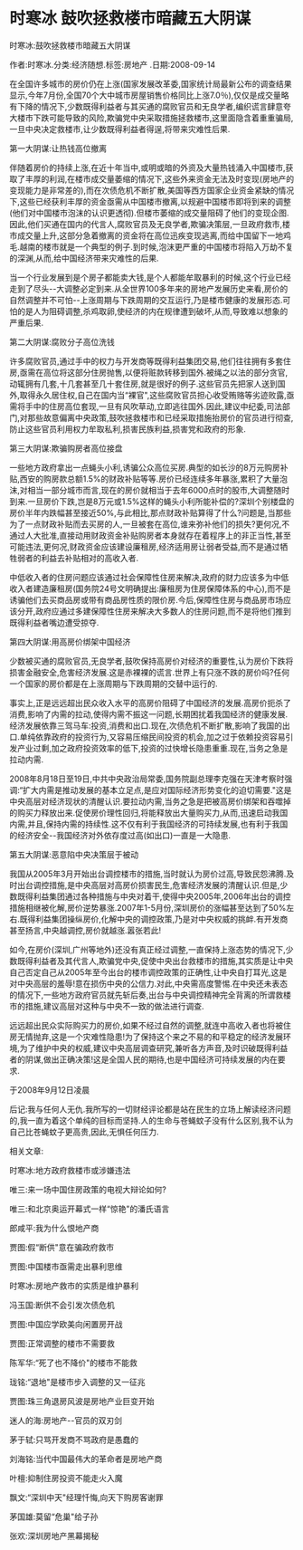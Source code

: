 # 时寒冰  鼓吹拯救楼市暗藏五大阴谋    
    
时寒冰:鼓吹拯救楼市暗藏五大阴谋    
作者:时寒冰.分类:经济随想.标签:房地产 .日期:2008-09-14    
在全国许多城市的房价仍在上涨(国家发展改革委,国家统计局最新公布的调查结果显示,今年7月份,全国70个大中城市房屋销售价格同比上涨7.0％),仅仅是成交量略有下降的情况下,少数既得利益者与其买通的腐败官员和无良学者,编织谎言肆意夸大楼市下跌可能导致的风险,欺骗党中央采取措施拯救楼市,这里面隐含着重重骗局,一旦中央决定救楼市,让少数既得利益者得逞,将带来灾难性后果.    
第一大阴谋:让热钱高位撤离    
伴随着房价的持续上涨,在近十年当中,或明或暗的外资及大量热钱涌入中国楼市,获取了丰厚的利润,在楼市成交量萎缩的情况下,这些外来资金无法及时变现(房地产的变现能力是非常差的),而在次债危机不断扩散,美国等西方国家企业资金紧缺的情况下,这些已经获利丰厚的资金亟需从中国楼市撤离,以规避中国楼市即将到来的调整(他们对中国楼市泡沫的认识更透彻).但楼市萎缩的成交量阻碍了他们的变现企图.因此,他们买通在国内的代言人,腐败官员及无良学者,欺骗决策层,一旦政府救市,楼市成交量上升,这部分急着撤离的资金将在高位迅疾变现逃离,而给中国留下一地鸡毛.越南的楼市就是一个典型的例子.到时候,泡沫更严重的中国楼市将陷入万劫不复的深渊,从而,给中国经济带来灾难性的后果.    
当一个行业发展到是个房子都能卖大钱,是个人都能牟取暴利的时候,这个行业已经走到了尽头--大调整必定到来.从全世界100多年来的房地产发展历史来看,房价的自然调整并不可怕--上涨周期与下跌周期的交互运行,乃是楼市健康的发展形态.可怕的是人为阻碍调整,杀鸡取卵,使经济的内在规律遭到破坏,从而,导致难以想象的严重后果.    
第二大阴谋:腐败分子高位洗钱    
许多腐败官员,通过手中的权力与开发商等既得利益集团交易,他们往往拥有多套住房,亟需在高位将这部分住房抛售,以便将赃款转移到国外.被绳之以法的部分贪官,动辄拥有几套,十几套甚至几十套住房,就是很好的例子.这些官员先把家人送到国外,取得永久居住权,自己在国内当“裸官",这些腐败官员担心收受贿赂等劣迹败露,亟需将手中的住房高位套现,一旦有风吹草动,立即逃往国外.因此,建议中纪委,司法部门,对那些故意偏离中央政策,鼓吹拯救楼市和已经采取措施抬房价的官员进行彻查,防止这些官员利用权力牟取私利,损害民族利益,损害党和政府的形象.    
第三大阴谋:欺骗购房者高位接盘    
一些地方政府拿出一点蝇头小利,诱骗公众高位买房.典型的如长沙的8万元购房补贴,西安的购房款总额1.5%的财政补贴等等.房价已经连续多年暴涨,累积了大量泡沫,对相当一部分城市而言,现在的房价就相当于去年6000点时的股市,大调整随时到来.一旦房价下跌,岂是8万元或1.5%这样的蝇头小利所能补偿的?深圳个别楼盘的房价半年内跌幅甚至接近50%,与此相比,那点财政补贴算得了什么?问题是,当那些为了一点财政补贴而去买房的人,一旦被套在高位,谁来弥补他们的损失?更何况,不通过人大批准,直接动用财政资金补贴购房者本身就存在着程序上的非正当性,甚至可能违法,更何况,财政资金应该建设廉租房,经济适用房让弱者受益,而不是通过牺牲弱者的利益去补贴相对的高收入者.    
中低收入者的住房问题应该通过社会保障性住房来解决,政府的财力应该多为中低收入者建造廉租房(国务院24号文明确提出:廉租房为住房保障体系的中心),而不是诱骗他们去买商品房或带有商品房性质的限价房.今后,保障性住房与商品房市场应该分开,政府应通过多建保障性住房来解决大多数人的住房问题,而不是将他们推到既得利益者嘴边遭受掠夺.    
第四大阴谋:用高房价绑架中国经济    
少数被买通的腐败官员,无良学者,鼓吹保持高房价对经济的重要性,认为房价下跌将损害金融安全,危害经济发展.这是赤裸裸的谎言.世界上有只涨不跌的房价吗?任何一个国家的房价都是在上涨周期与下跌周期的交替中运行的.    
事实上,正是远远超出民众收入水平的高房价阻碍了中国经济的发展.高房价扼杀了消费,影响了内需的拉动,使得内需不振这一问题,长期困扰着我国经济的健康发展.经济发展依靠三驾马车:投资,消费和出口.现在,次债危机不断扩散,影响了我国的出口.单纯依靠政府的投资行为,又容易压缩民间投资的机会,加之过于依赖投资容易引发产业过剩,加之政府投资效率的低下,投资的过快增长隐患重重.现在,当务之急是拉动内需.    
2008年8月18日至19日,中共中央政治局常委,国务院副总理李克强在天津考察时强调:“扩大内需是推动发展的基本立足点,是应对国际经济形势变化的迫切需要."这是中央高层对经济现状的清醒认识.要拉动内需,当务之急是把被高房价绑架和吞噬掉的购买力释放出来.促使房价理性回归,将能释放出大量购买力,从而,迅速启动我国内需,并且,保持内需的持续性.这不仅有利于我国经济的可持续发展,也有利于我国的经济安全--我国经济对外依存度过高(如出口)一直是一大隐患.    
第五大阴谋:恶意陷中央决策层于被动    
我国从2005年3月开始出台调控楼市的措施,当时就认为房价过高,导致民怨沸腾.及时出台调控措施,是中央高层对高房价损害民生,危害经济发展的清醒认识.但是,少数既得利益集团通过各种措施与中央对着干,使得中央2005年,2006年出台的调控措施相继被化解,房价逆势暴涨.2007年1-5月份,深圳房价的涨幅甚至达到了50%左右.既得利益集团操纵房价,化解中央的调控政策,乃是对中央权威的挑衅.有开发商甚至扬言,中央越调控,房价就越涨.嚣张若此!    
如今,在房价(深圳,广州等地外)还没有真正经过调整,一直保持上涨态势的情况下,少数既得利益者及其代言人,欺骗党中央,促使中央出台救楼市的措施,其实质是让中央自己否定自己从2005年至今出台的楼市调控政策的正确性,让中央自打耳光,这是对中央高层的羞辱!意在损伤中央的公信力.对此,中央需高度警惕.在中央还未表态的情况下,一些地方政府官员就先斩后奏,出台与中央调控精神完全背离的所谓救楼市的措施,建议高层对这种与中央不一致的做法进行调查.    
远远超出民众实际购买力的房价,如果不经过自然的调整,就连中高收入者也将被住房无情抛弃,这是一个灾难性隐患!为了保持这个来之不易的和平稳定的经济发展环境,为了维护中央的权威,建议中央高层调查研究,兼听各方声音,及时识破既得利益者的阴谋,做出正确决策!这是全国人民的期待,也是中国经济可持续发展的内在要求.    
于2008年9月12日凌晨    
后记:我与任何人无仇.我所写的一切财经评论都是站在民生的立场上解读经济问题的,我一直为着这个单纯的目标而坚持.人的生命与苍蝇蚊子没有什么区别,我不认为自己比苍蝇蚊子更高贵,因此,无惧任何压力.    
    
相关文章:    
时寒冰:地方政府救楼市或涉嫌违法    
唯三:来一场中国住房政策的电视大辩论如何?    
唯三:和北京奥运开幕式一样“惊艳"的潘氏语言    
郎咸平:我为什么恨地产商    
贾图:假“断供"意在骗政府救市    
贾图:中国楼市亟需走出暴利思维    
时寒冰:房地产救市的实质是维护暴利    
冯玉国:断供不会引发次债危机    
贾图:中国应学欧美向闲置房开战    
贾图:正常调整的楼市不需要救    
陈军华:“死了也不降价"的楼市不能救    
珑铭:“退地"是楼市步入调整的又一征兆    
贾图:珠三角退房风波是房地产业巨变开始    
迷人的海:房地产--官员的双刃剑    
茅于轼:只骂开发商不骂政府是愚蠢的    
刘海铭:当代中国最伟大的革命者是房地产商    
叶檀:抑制住房投资不能走火入魔    
飘文:“深圳中天"经理忏悔,向天下购房客谢罪    
茅国雄:莫留“危巢"给子孙    
张欢:深圳房地产黑幕揭秘